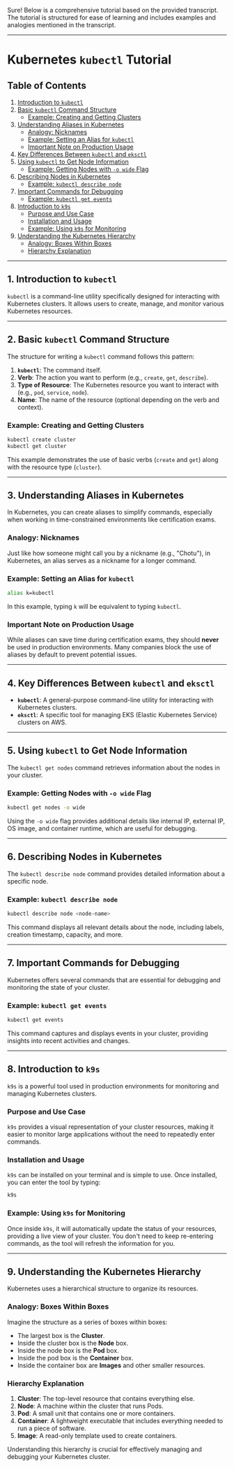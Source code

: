 Sure! Below is a comprehensive tutorial based on the provided transcript. The tutorial is structured for ease of learning and includes examples and analogies mentioned in the transcript.

---

# Kubernetes `kubectl` Tutorial

## Table of Contents

1. [Introduction to `kubectl`](#introduction-to-kubectl)
2. [Basic `kubectl` Command Structure](#basic-kubectl-command-structure)
   - [Example: Creating and Getting Clusters](#example-creating-and-getting-clusters)
3. [Understanding Aliases in Kubernetes](#understanding-aliases-in-kubernetes)
   - [Analogy: Nicknames](#analogy-nicknames)
   - [Example: Setting an Alias for `kubectl`](#example-setting-an-alias-for-kubectl)
   - [Important Note on Production Usage](#important-note-on-production-usage)
4. [Key Differences Between `kubectl` and `eksctl`](#key-differences-between-kubectl-and-eksctl)
5. [Using `kubectl` to Get Node Information](#using-kubectl-to-get-node-information)
   - [Example: Getting Nodes with `-o wide` Flag](#example-getting-nodes-with-o-wide-flag)
6. [Describing Nodes in Kubernetes](#describing-nodes-in-kubernetes)
   - [Example: `kubectl describe node`](#example-kubectl-describe-node)
7. [Important Commands for Debugging](#important-commands-for-debugging)
   - [Example: `kubectl get events`](#example-kubectl-get-events)
8. [Introduction to `k9s`](#introduction-to-k9s)
   - [Purpose and Use Case](#purpose-and-use-case)
   - [Installation and Usage](#installation-and-usage)
   - [Example: Using `k9s` for Monitoring](#example-using-k9s-for-monitoring)
9. [Understanding the Kubernetes Hierarchy](#understanding-the-kubernetes-hierarchy)
   - [Analogy: Boxes Within Boxes](#analogy-boxes-within-boxes)
   - [Hierarchy Explanation](#hierarchy-explanation)

---

## 1. Introduction to `kubectl`
`kubectl` is a command-line utility specifically designed for interacting with Kubernetes clusters. It allows users to create, manage, and monitor various Kubernetes resources.

---

## 2. Basic `kubectl` Command Structure
The structure for writing a `kubectl` command follows this pattern:

1. **`kubectl`**: The command itself.
2. **Verb**: The action you want to perform (e.g., `create`, `get`, `describe`).
3. **Type of Resource**: The Kubernetes resource you want to interact with (e.g., `pod`, `service`, `node`).
4. **Name**: The name of the resource (optional depending on the verb and context).

### Example: Creating and Getting Clusters
```bash
kubectl create cluster
kubectl get cluster
```
This example demonstrates the use of basic verbs (`create` and `get`) along with the resource type (`cluster`).

---

## 3. Understanding Aliases in Kubernetes
In Kubernetes, you can create aliases to simplify commands, especially when working in time-constrained environments like certification exams.

### Analogy: Nicknames
Just like how someone might call you by a nickname (e.g., "Chotu"), in Kubernetes, an alias serves as a nickname for a longer command.

### Example: Setting an Alias for `kubectl`
```bash
alias k=kubectl
```
In this example, typing `k` will be equivalent to typing `kubectl`.

### Important Note on Production Usage
While aliases can save time during certification exams, they should **never** be used in production environments. Many companies block the use of aliases by default to prevent potential issues.

---

## 4. Key Differences Between `kubectl` and `eksctl`
- **`kubectl`**: A general-purpose command-line utility for interacting with Kubernetes clusters.
- **`eksctl`**: A specific tool for managing EKS (Elastic Kubernetes Service) clusters on AWS.

---

## 5. Using `kubectl` to Get Node Information
The `kubectl get nodes` command retrieves information about the nodes in your cluster.

### Example: Getting Nodes with `-o wide` Flag
```bash
kubectl get nodes -o wide
```
Using the `-o wide` flag provides additional details like internal IP, external IP, OS image, and container runtime, which are useful for debugging.

---

## 6. Describing Nodes in Kubernetes
The `kubectl describe node` command provides detailed information about a specific node.

### Example: `kubectl describe node`
```bash
kubectl describe node <node-name>
```
This command displays all relevant details about the node, including labels, creation timestamp, capacity, and more.

---

## 7. Important Commands for Debugging
Kubernetes offers several commands that are essential for debugging and monitoring the state of your cluster.

### Example: `kubectl get events`
```bash
kubectl get events
```
This command captures and displays events in your cluster, providing insights into recent activities and changes.

---

## 8. Introduction to `k9s`
`k9s` is a powerful tool used in production environments for monitoring and managing Kubernetes clusters.

### Purpose and Use Case
`k9s` provides a visual representation of your cluster resources, making it easier to monitor large applications without the need to repeatedly enter commands.

### Installation and Usage
`k9s` can be installed on your terminal and is simple to use. Once installed, you can enter the tool by typing:
```bash
k9s
```

### Example: Using `k9s` for Monitoring
Once inside `k9s`, it will automatically update the status of your resources, providing a live view of your cluster. You don't need to keep re-entering commands, as the tool will refresh the information for you.

---

## 9. Understanding the Kubernetes Hierarchy
Kubernetes uses a hierarchical structure to organize its resources. 

### Analogy: Boxes Within Boxes
Imagine the structure as a series of boxes within boxes:
- The largest box is the **Cluster**.
- Inside the cluster box is the **Node** box.
- Inside the node box is the **Pod** box.
- Inside the pod box is the **Container** box.
- Inside the container box are **Images** and other smaller resources.

### Hierarchy Explanation
1. **Cluster**: The top-level resource that contains everything else.
2. **Node**: A machine within the cluster that runs Pods.
3. **Pod**: A small unit that contains one or more containers.
4. **Container**: A lightweight executable that includes everything needed to run a piece of software.
5. **Image**: A read-only template used to create containers.

Understanding this hierarchy is crucial for effectively managing and debugging your Kubernetes cluster.
